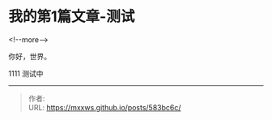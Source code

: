 # 我的第1篇文章-测试


&lt;!--more--&gt;


你好，世界。


1111
测试中

---

> 作者:   
> URL: https://mxxws.github.io/posts/583bc6c/  

